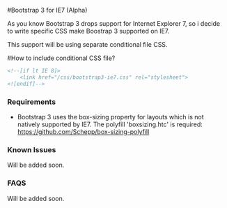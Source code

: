 #Bootstrap 3 for IE7 (Alpha)

As you know Bootstrap 3 drops support for Internet Explorer 7, so i decide to write specific CSS make Boostrap 3 supported on IE7.

This support will be using separate conditional file CSS.

#How to include conditional CSS file?

```html
<!--[if lt IE 8]>
    <link href="/css/bootstrap3-ie7.css" rel="stylesheet">
<![endif]-->
```

### Requirements
- Bootstrap 3 uses the box-sizing property for layouts which is not natively supported by IE7. The polyfill 'boxsizing.htc' is required: https://github.com/Schepp/box-sizing-polyfill

### Known Issues
Will be added soon.

### FAQS
Will be added soon.

